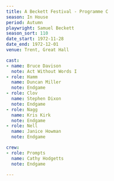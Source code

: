 ```yaml
---
title: A Beckett Festival - Programme C
season: In House
period: Autumn
playwright: Samuel Beckett
season_sort: 110
date_start: 1972-11-28
date_end: 1972-12-01
venue: Trent, Great Hall

cast:
- name: Bruce Davison
  note: Act Without Words I
- role: Hamm
  name: Duncan Miller
  note: Endgame
- role: Clov
  name: Stephen Dixon
  note: Endgame
- role: Nagg
  name: Kris Kirk
  note: Endgame
- role: Nell
  name: Janice Howman
  note: Endgame

crew:
- role: Prompts
  name: Cathy Hodgetts
  note: Endgame

---
```

